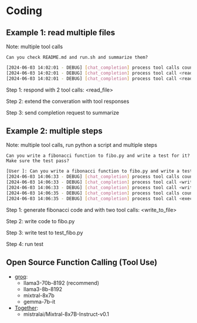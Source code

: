 # Coding

## Example 1: read multiple files

Note: multiple tool calls

```
Can you check README.md and run.sh and summarize them?
```

```bash
[2024-06-03 14:02:01 - DEBUG] [chat_completion] process tool calls count: 2
[2024-06-03 14:02:01 - DEBUG] [chat_completion] process tool call <read_file>, args: {'file_path': 'README.md'}
[2024-06-03 14:02:01 - DEBUG] [chat_completion] process tool call <read_file>, args: {'file_path': 'run.sh'}
```

Step 1: respond with 2 tool calls: <read_file>

Step 2: extend the converation with tool responses

Step 3: send completion request to summarize

## Example 2: multiple steps

Note: multiple tool calls, run python a script and multiple steps

```
Can you write a fibonacci function to fibo.py and write a test for it? Make sure the test pass?
```

```bash
[User ]: Can you write a fibonacci function to fibo.py and write a test for it? Make sure the test pass?
[2024-06-03 14:06:33 - DEBUG] [chat_completion] process tool calls count: 2
[2024-06-03 14:06:33 - DEBUG] [chat_completion] process tool call <write_to_file>, args: {'file_path': 'fibo.py', 'text': 'def fibonacci(n): ... return b'}
[2024-06-03 14:06:33 - DEBUG] [chat_completion] process tool call <write_to_file>, args: {'file_path': 'test_fibo.py', 'text': 'import unittest\n ... unittest.main()'}
[2024-06-03 14:06:35 - DEBUG] [chat_completion] process tool calls count: 1
[2024-06-03 14:06:35 - DEBUG] [chat_completion] process tool call <execute_shell_command>, args: {'command': 'python -m unittest test_fibo.py'}
```

Step 1: generate fibonacci code and with two tool calls: <write_to_file>

Step 2: write code to fibo.py

Step 3: write test to test_fibo.py

Step 4: run test

## Open Source Function Calling (Tool Use)
 - [groq](https://console.groq.com/docs/tool-use#models): 
    - llama3-70b-8192 (recommend)
    - llama3-8b-8192
    - mixtral-8x7b
    - gemma-7b-it
 - [Together](https://docs.together.ai/docs/function-calling#supported-models): 
    - mistralai/Mixtral-8x7B-Instruct-v0.1